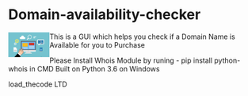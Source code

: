 # Domain-availability-checker
 <img src='domain_bg.png' height=50px align=left> This is a GUI which helps you check if a Domain Name is Available for you to Purchase 
 
Please Install Whois Module by runing - pip install python-whois in CMD 
Built on Python 3.6 on        Windows

load_thecode LTD

